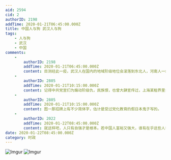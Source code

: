 ```yaml
---
aid: 2594
cid: 2
authorID: 2198
addTime: 2020-01-21T06:45:00.000Z
title: 中国人与狗 武汉人与狗
tags:
    - 人与狗
    - 武汉
    - 中国
comments:
    -
        authorID: 2198
        addTime: 2020-01-21T06:45:00.000Z
        content: 目测经此一疫，武汉人在国内的地域阶级地位会滚落到东北人，河南人一级。属于鄙视链最底层。
    -
        authorID: 2805
        addTime: 2020-01-21T10:15:00.000Z
        content: 记得中共党宣们为煽动阶级仇，民族恨，也曾大肆宣传过，上海某租界里公园有块牌子上写“华人与狗不得入内”。
    -
        authorID: 2805
        addTime: 2020-01-21T10:15:00.000Z
        content: 图一那招牌上有不少简体字，估计是受过党化教育的假日本鬼子写的。
    -
        authorID: 2022
        addTime: 2020-01-22T08:45:00.000Z
        content: 就这样吧，人只有自强才是根本。若中国人富裕又强大，谁有在乎这些人举牌子。埋头加速进步，把这些侮辱自己的人超越在身后才是道理。
date: 2020-01-22T08:45:00.000Z
category: 时政
---
```


![Imgur](https://imgur.com/xWZOds3.jpg) ![Imgur](https://imgur.com/GCvGzLu.jpg)

